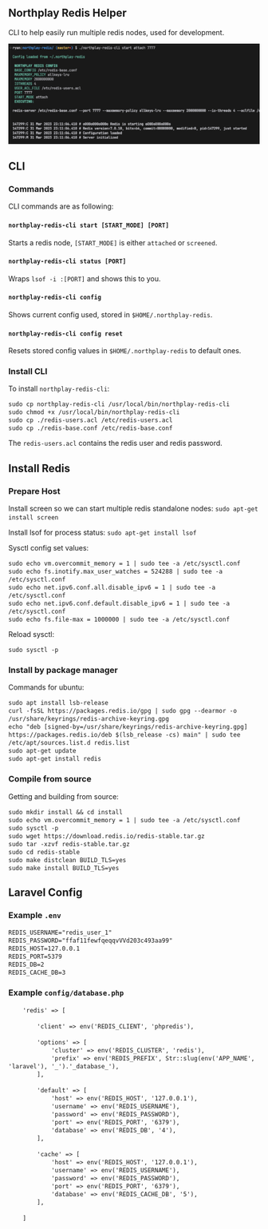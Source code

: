 ## Northplay Redis Helper
CLI to help easily run multiple redis nodes, used for development.

![CLI Image](image.png)

## CLI
### Commands
CLI commands are as following:

#### `northplay-redis-cli start [START_MODE] [PORT]`
Starts a redis node, `[START_MODE]` is either `attached` or `screened`.

#### `northplay-redis-cli status [PORT]`
Wraps `lsof -i :[PORT]` and shows this to you.

#### `northplay-redis-cli config`
Shows current config used, stored in `$HOME/.northplay-redis`.

#### `northplay-redis-cli config reset`
Resets stored config values in `$HOME/.northplay-redis` to default ones.


### Install CLI
To install `northplay-redis-cli`:
```shell
sudo cp northplay-redis-cli /usr/local/bin/northplay-redis-cli
sudo chmod +x /usr/local/bin/northplay-redis-cli
sudo cp ./redis-users.acl /etc/redis-users.acl
sudo cp ./redis-base.conf /etc/redis-base.conf
```

The `redis-users.acl` contains the redis user and redis password.

## Install Redis
### Prepare Host

Install screen so we can start multiple redis standalone nodes: 
`sudo apt-get install screen`

Install lsof for process status:
`sudo apt-get install lsof`

Sysctl config set values:

```shell
sudo echo vm.overcommit_memory = 1 | sudo tee -a /etc/sysctl.conf
sudo echo fs.inotify.max_user_watches = 524288 | sudo tee -a /etc/sysctl.conf
sudo echo net.ipv6.conf.all.disable_ipv6 = 1 | sudo tee -a /etc/sysctl.conf
sudo echo net.ipv6.conf.default.disable_ipv6 = 1 | sudo tee -a /etc/sysctl.conf
sudo echo fs.file-max = 1000000 | sudo tee -a /etc/sysctl.conf
```

Reload sysctl:
```shell
sudo sysctl -p
```

### Install by package manager
Commands for ubuntu:
```shell
sudo apt install lsb-release
curl -fsSL https://packages.redis.io/gpg | sudo gpg --dearmor -o /usr/share/keyrings/redis-archive-keyring.gpg
echo "deb [signed-by=/usr/share/keyrings/redis-archive-keyring.gpg] https://packages.redis.io/deb $(lsb_release -cs) main" | sudo tee /etc/apt/sources.list.d redis.list
sudo apt-get update
sudo apt-get install redis
```

### Compile from source
Getting and building from source:

```shell
sudo mkdir install && cd install
sudo echo vm.overcommit_memory = 1 | sudo tee -a /etc/sysctl.conf
sudo sysctl -p
sudo wget https://download.redis.io/redis-stable.tar.gz
sudo tar -xzvf redis-stable.tar.gz
sudo cd redis-stable
sudo make distclean BUILD_TLS=yes
sudo make install BUILD_TLS=yes
```

## Laravel Config
### Example `.env`
```shell
REDIS_USERNAME="redis_user_1"
REDIS_PASSWORD="ffaf11fewfqeqqvVVd203c493aa99"
REDIS_HOST=127.0.0.1
REDIS_PORT=5379
REDIS_DB=2
REDIS_CACHE_DB=3

```
### Example `config/database.php`

```shell
    'redis' => [

        'client' => env('REDIS_CLIENT', 'phpredis'),

        'options' => [
            'cluster' => env('REDIS_CLUSTER', 'redis'),
            'prefix' => env('REDIS_PREFIX', Str::slug(env('APP_NAME', 'laravel'), '_').'_database_'),
        ],

        'default' => [
            'host' => env('REDIS_HOST', '127.0.0.1'),
            'username' => env('REDIS_USERNAME'),
            'password' => env('REDIS_PASSWORD'),
            'port' => env('REDIS_PORT', '6379'),
            'database' => env('REDIS_DB', '4'),
        ],

        'cache' => [
            'host' => env('REDIS_HOST', '127.0.0.1'),
            'username' => env('REDIS_USERNAME'),
            'password' => env('REDIS_PASSWORD'),
            'port' => env('REDIS_PORT', '6379'),
            'database' => env('REDIS_CACHE_DB', '5'),
        ],

    ]

```